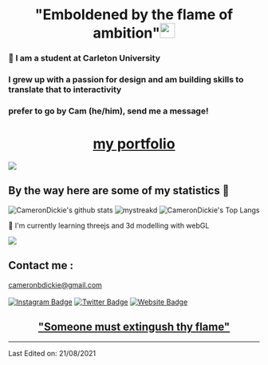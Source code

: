 <h1 align="center">"Emboldened by the flame of ambition"<img src="https://github.com/souvikguria98/souvikguria98/blob/master/Hi.gif" width="30"> </h1>

### :brain: I am a student at Carleton University

### I grew up with a passion for design and am building skills to translate that to interactivity
### prefer to go by Cam (he/him), send me a message!

<h1 align="center"><a href="https://camerondickie.ca/">my portfolio</a></h1>

<a href="https://www.youtube.com/watch?v=dQw4w9WgXcQ"><img src="https://user-images.githubusercontent.com/73097560/115834477-dbab4500-a447-11eb-908a-139a6edaec5c.gif"></a>

## By the way here are some of my statistics 🚀
![CameronDickie's github stats](https://github-readme-stats.vercel.app/api?username=CameronDickie&show_icons=true&theme=tokyonight)
<img src="https://github-readme-streak-stats.herokuapp.com/?user=CameronDickie&theme=tokyonight" alt="mystreak"/>d
![CameronDickie's Top Langs](https://github-readme-stats.vercel.app/api/top-langs/?username=CameronDickie&theme=tokyonight&layout=compact)

🌱 I'm currently learning threejs and 3d modelling with webGL

<a href="https://www.youtube.com/watch?v=dQw4w9WgXcQ"><img src="https://user-images.githubusercontent.com/73097560/115834477-dbab4500-a447-11eb-908a-139a6edaec5c.gif"></a>

## Contact me : 
<a align="center" href="mailto:cameronbdickie@gmail.com">cameronbdickie@gmail.com</a>
<br>
<br>
[![Instagram Badge](https://img.shields.io/badge/Instagram-E4405F?style=for-the-badge&logo=instagram&logoColor=white)](https://www.instagram.com/cam.dickie/)
[![Twitter Badge](https://img.shields.io/badge/Twitter-1DA1F2?style=for-the-badge&logo=twitter&logoColor=white)](https://twitter.com/cam_dickie_)
[![Website Badge](https://img.shields.io/badge/website-000000?style=for-the-badge&logo=About.me&logoColor=white)](https://camerondickie.ca)

<h2 align="center"><a href="https://youtu.be/oFy4lbCUjUQ?t=12">"Someone must extingush thy flame"</a></h2>

------


Last Edited on: 21/08/2021
<!--
**CameronDickie/CameronDickie** is a ✨ _special_ ✨ repository because its `README.md` (this file) appears on your GitHub profile.

readme modified from
Credit: [AkuraDiary](https://github.com/AkuraDiary)
Here are some ideas to get you started:

- 🔭 I’m currently working on ...
- 🌱 I’m currently learning ...
- 👯 I’m looking to collaborate on ...
- 🤔 I’m looking for help with ...
- 💬 Ask me about ...
- 📫 How to reach me: ...
- 😄 Pronouns: ...
- ⚡ Fun fact: ...
-->
